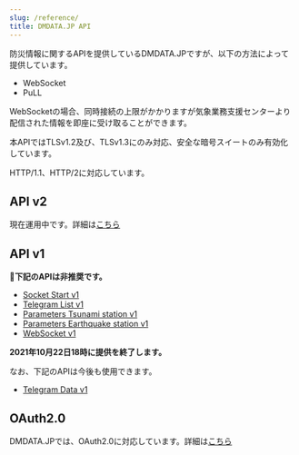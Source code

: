 ```yaml
---
slug: /reference/
title: DMDATA.JP API
---
```

防災情報に関するAPIを提供しているDMDATA.JPですが、以下の方法によって提供しています。

* WebSocket
* PuLL

WebSocketの場合、同時接続の上限がかかりますが気象業務支援センターより配信された情報を即座に受け取ることができます。

本APIではTLSv1.2及び、TLSv1.3にのみ対応、安全な暗号スイートのみ有効化しています。

HTTP/1.1、HTTP/2に対応しています。

## API v2
現在運用中です。詳細は[こちら](/reference/api/v2)

## API v1
**&#x1f6ab;下記のAPIは非推奨です。**
* [Socket Start v1](/reference/api/socket.v1/start)
* [Telegram List v1](/reference/api/telegram.v1/list)
* [Parameters Tsunami station v1](/reference/api/parameters/tsunami)
* [Parameters Earthquake station v1](/reference/api/parameters/earthquake)
* [WebSocket v1](/reference/api/websocket.v1/websocket)

**2021年10月22日18時に提供を終了します。**

なお、下記のAPIは今後も使用できます。
* [Telegram Data v1](/reference/api/v1/telegram.data.md)

## OAuth2.0
DMDATA.JPでは、OAuth2.0に対応しています。詳細は[こちら](/reference/oauth2/v1)

